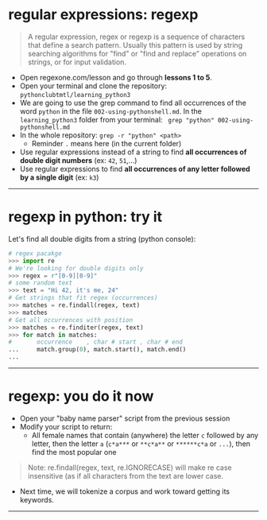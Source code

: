 <!-- $theme: default -->
<!-- footer: #pythonclub - Regular Expressions  -->
<!-- $size: 16:9 -->


# regular expressions: regexp

> A regular expression, regex or regexp is a sequence of characters that define a search pattern. Usually this pattern is used by string searching algorithms for "find" or "find and replace" operations on strings, or for input validation. 

* Open regexone.com/lesson and go through **lessons 1 to 5**.
* Open your terminal and clone the repository: `pythonclubtmtl/learning_python3`
* We are going to use the grep command to find all occurrences of the word `python` in the file `002-using-pythonshell.md`. In the `learning_python3` folder from your terminal:
` grep "python" 002-using-pythonshell.md`
* In the whole repository: `grep -r "python" <path>`
    * Reminder `.` means here (in the current folder)
* Use regular expressions instead of a string to find **all occurrences of double digit numbers** (ex: `42`, `51`,...)
* Use regular expressions to find **all occurrences of any letter followed by a single digit** (ex: `k3`)

<!-- *footer: -->

---

# regexp in python: try it

Let's find all double digits from a string (python console):
```python
# regex pacakge
>>> import re
# We're looking for double digits only
>>> regex = r"[0-9][0-9]"
# some random text
>>> text = "Hi 42, it's me, 24"
# Get strings that fit regex (occurrences)
>>> matches = re.findall(regex, text)
>>> matches
# Get all occurrences with position
>>> matches = re.finditer(regex, text)
>>> for match in matches:
#       occurrence    , char # start , char # end
...     match.group(0), match.start(), match.end()
... 
```

---
# regexp: you do it now

* Open your "baby name parser" script from the previous session
* Modify your script to return:
    * All female names that contain (anywhere) the letter `c` followed by any letter, then the letter `a` (`c*a***` or `**c*a**` or `******c*a` or `...`), then find the most popular one

> Note: re.findall(regex, text, re.IGNORECASE) will make re case insensitive (as if all characters from the text are lower case.

* Next time, we will tokenize a corpus and work toward getting its keywords.

---

